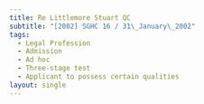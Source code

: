 ```yaml
---
title: Re Littlemore Stuart QC
subtitle: "[2002] SGHC 16 / 31\_January\_2002"
tags:
  - Legal Profession
  - Admission
  - Ad hoc
  - Three-stage test
  - Applicant to possess certain qualities
layout: single
---
```


